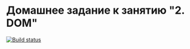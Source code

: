 # Домашнее задание к занятию "2. DOM"
[![Build status](https://ci.appveyor.com/api/projects/status/0pirvvwjjlohn3jd?svg=true)](https://ci.appveyor.com/project/donecvolsk/2-dom)
